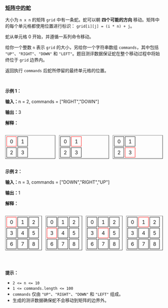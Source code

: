 ### [矩阵中的蛇](https://leetcode-cn.com/problems/snake-in-matrix)

<p>大小为 <code>n x n</code> 的矩阵 <code>grid</code> 中有一条蛇。蛇可以朝 <strong>四个可能的方向 </strong>移动。矩阵中的每个单元格都使用位置进行标识： <code>grid[i][j] = (i * n) + j</code>。</p>

<p>蛇从单元格 0 开始，并遵循一系列命令移动。</p>

<p>给你一个整数 <code>n</code> 表示 <code>grid</code> 的大小，另给你一个字符串数组 <code>commands</code>，其中包括 <code>"UP"</code>、<code>"RIGHT"</code>、<code>"DOWN"</code> 和 <code>"LEFT"</code>。题目测评数据保证蛇在整个移动过程中将始终位于 <code>grid</code> 边界内。</p>

<p>返回执行 <code>commands</code> 后蛇所停留的最终单元格的位置。</p>

<p>&nbsp;</p>

<p><strong class="example">示例 1：</strong></p>

<div class="example-block">
<p><strong>输入：</strong><span class="example-io">n = 2, commands = ["RIGHT","DOWN"]</span></p>

<p><strong>输出：</strong><span class="example-io">3</span></p>

<p><strong>解释：</strong></p>

<div style="display:flex; gap: 12px;">
<table border="1" cellspacing="3" style="border-collapse: separate; text-align: center;">
	<tbody>
		<tr>
			<td data-darkreader-inline-border-bottom="" data-darkreader-inline-border-left="" data-darkreader-inline-border-right="" data-darkreader-inline-border-top="" style="padding: 5px 10px; border: 1px solid red; --darkreader-inline-border-top: #8c8273; --darkreader-inline-border-right: #8c8273; --darkreader-inline-border-bottom: #8c8273; --darkreader-inline-border-left: #8c8273;">0</td>
			<td data-darkreader-inline-border-bottom="" data-darkreader-inline-border-left="" data-darkreader-inline-border-right="" data-darkreader-inline-border-top="" style="padding: 5px 10px; border: 1px solid black; --darkreader-inline-border-top: #b30000; --darkreader-inline-border-right: #b30000; --darkreader-inline-border-bottom: #b30000; --darkreader-inline-border-left: #b30000;">1</td>
		</tr>
		<tr>
			<td data-darkreader-inline-border-bottom="" data-darkreader-inline-border-left="" data-darkreader-inline-border-right="" data-darkreader-inline-border-top="" style="padding: 5px 10px; border: 1px solid black; --darkreader-inline-border-top: #8c8273; --darkreader-inline-border-right: #8c8273; --darkreader-inline-border-bottom: #8c8273; --darkreader-inline-border-left: #8c8273;">2</td>
			<td data-darkreader-inline-border-bottom="" data-darkreader-inline-border-left="" data-darkreader-inline-border-right="" data-darkreader-inline-border-top="" style="padding: 5px 10px; border: 1px solid black; --darkreader-inline-border-top: #b30000; --darkreader-inline-border-right: #b30000; --darkreader-inline-border-bottom: #b30000; --darkreader-inline-border-left: #b30000;">3</td>
		</tr>
	</tbody>
</table>

<table border="1" cellspacing="3" style="border-collapse: separate; text-align: center;">
	<tbody>
		<tr>
			<td data-darkreader-inline-border-bottom="" data-darkreader-inline-border-left="" data-darkreader-inline-border-right="" data-darkreader-inline-border-top="" style="padding: 5px 10px; border: 1px solid black; --darkreader-inline-border-top: #8c8273; --darkreader-inline-border-right: #8c8273; --darkreader-inline-border-bottom: #8c8273; --darkreader-inline-border-left: #8c8273;">0</td>
			<td data-darkreader-inline-border-bottom="" data-darkreader-inline-border-left="" data-darkreader-inline-border-right="" data-darkreader-inline-border-top="" style="padding: 5px 10px; border: 1px solid red; --darkreader-inline-border-top: #b30000; --darkreader-inline-border-right: #b30000; --darkreader-inline-border-bottom: #b30000; --darkreader-inline-border-left: #b30000;">1</td>
		</tr>
		<tr>
			<td data-darkreader-inline-border-bottom="" data-darkreader-inline-border-left="" data-darkreader-inline-border-right="" data-darkreader-inline-border-top="" style="padding: 5px 10px; border: 1px solid black; --darkreader-inline-border-top: #8c8273; --darkreader-inline-border-right: #8c8273; --darkreader-inline-border-bottom: #8c8273; --darkreader-inline-border-left: #8c8273;">2</td>
			<td data-darkreader-inline-border-bottom="" data-darkreader-inline-border-left="" data-darkreader-inline-border-right="" data-darkreader-inline-border-top="" style="padding: 5px 10px; border: 1px solid black; --darkreader-inline-border-top: #b30000; --darkreader-inline-border-right: #b30000; --darkreader-inline-border-bottom: #b30000; --darkreader-inline-border-left: #b30000;">3</td>
		</tr>
	</tbody>
</table>

<table border="1" cellspacing="3" style="border-collapse: separate; text-align: center;">
	<tbody>
		<tr>
			<td data-darkreader-inline-border-bottom="" data-darkreader-inline-border-left="" data-darkreader-inline-border-right="" data-darkreader-inline-border-top="" style="padding: 5px 10px; border: 1px solid black; --darkreader-inline-border-top: #8c8273; --darkreader-inline-border-right: #8c8273; --darkreader-inline-border-bottom: #8c8273; --darkreader-inline-border-left: #8c8273;">0</td>
			<td data-darkreader-inline-border-bottom="" data-darkreader-inline-border-left="" data-darkreader-inline-border-right="" data-darkreader-inline-border-top="" style="padding: 5px 10px; border: 1px solid black; --darkreader-inline-border-top: #b30000; --darkreader-inline-border-right: #b30000; --darkreader-inline-border-bottom: #b30000; --darkreader-inline-border-left: #b30000;">1</td>
		</tr>
		<tr>
			<td data-darkreader-inline-border-bottom="" data-darkreader-inline-border-left="" data-darkreader-inline-border-right="" data-darkreader-inline-border-top="" style="padding: 5px 10px; border: 1px solid black; --darkreader-inline-border-top: #8c8273; --darkreader-inline-border-right: #8c8273; --darkreader-inline-border-bottom: #8c8273; --darkreader-inline-border-left: #8c8273;">2</td>
			<td data-darkreader-inline-border-bottom="" data-darkreader-inline-border-left="" data-darkreader-inline-border-right="" data-darkreader-inline-border-top="" style="padding: 5px 10px; border: 1px solid red; --darkreader-inline-border-top: #b30000; --darkreader-inline-border-right: #b30000; --darkreader-inline-border-bottom: #b30000; --darkreader-inline-border-left: #b30000;">3</td>
		</tr>
	</tbody>
</table>
</div>
</div>

<p><strong class="example">示例 2：</strong></p>

<div class="example-block">
<p><strong>输入：</strong><span class="example-io">n = 3, commands = ["DOWN","RIGHT","UP"]</span></p>

<p><strong>输出：</strong><span class="example-io">1</span></p>

<p><strong>解释：</strong></p>

<div style="display:flex; gap: 12px;">
<table border="1" cellspacing="3" style="border-collapse: separate; text-align: center;">
	<tbody>
		<tr>
			<td data-darkreader-inline-border-bottom="" data-darkreader-inline-border-left="" data-darkreader-inline-border-right="" data-darkreader-inline-border-top="" style="padding: 5px 10px; border: 1px solid red; --darkreader-inline-border-top: #8c8273; --darkreader-inline-border-right: #8c8273; --darkreader-inline-border-bottom: #8c8273; --darkreader-inline-border-left: #8c8273;">0</td>
			<td data-darkreader-inline-border-bottom="" data-darkreader-inline-border-left="" data-darkreader-inline-border-right="" data-darkreader-inline-border-top="" style="padding: 5px 10px; border: 1px solid black; --darkreader-inline-border-top: #b30000; --darkreader-inline-border-right: #b30000; --darkreader-inline-border-bottom: #b30000; --darkreader-inline-border-left: #b30000;">1</td>
			<td data-darkreader-inline-border-bottom="" data-darkreader-inline-border-left="" data-darkreader-inline-border-right="" data-darkreader-inline-border-top="" style="padding: 5px 10px; border: 1px solid black; --darkreader-inline-border-top: #8c8273; --darkreader-inline-border-right: #8c8273; --darkreader-inline-border-bottom: #8c8273; --darkreader-inline-border-left: #8c8273;">2</td>
		</tr>
		<tr>
			<td data-darkreader-inline-border-bottom="" data-darkreader-inline-border-left="" data-darkreader-inline-border-right="" data-darkreader-inline-border-top="" style="padding: 5px 10px; border: 1px solid black; --darkreader-inline-border-top: #8c8273; --darkreader-inline-border-right: #8c8273; --darkreader-inline-border-bottom: #8c8273; --darkreader-inline-border-left: #8c8273;">3</td>
			<td data-darkreader-inline-border-bottom="" data-darkreader-inline-border-left="" data-darkreader-inline-border-right="" data-darkreader-inline-border-top="" style="padding: 5px 10px; border: 1px solid black; --darkreader-inline-border-top: #b30000; --darkreader-inline-border-right: #b30000; --darkreader-inline-border-bottom: #b30000; --darkreader-inline-border-left: #b30000;">4</td>
			<td data-darkreader-inline-border-bottom="" data-darkreader-inline-border-left="" data-darkreader-inline-border-right="" data-darkreader-inline-border-top="" style="padding: 5px 10px; border: 1px solid black; --darkreader-inline-border-top: #b30000; --darkreader-inline-border-right: #b30000; --darkreader-inline-border-bottom: #b30000; --darkreader-inline-border-left: #b30000;">5</td>
		</tr>
		<tr>
			<td data-darkreader-inline-border-bottom="" data-darkreader-inline-border-left="" data-darkreader-inline-border-right="" data-darkreader-inline-border-top="" style="padding: 5px 10px; border: 1px solid black; --darkreader-inline-border-top: #8c8273; --darkreader-inline-border-right: #8c8273; --darkreader-inline-border-bottom: #8c8273; --darkreader-inline-border-left: #8c8273;">6</td>
			<td data-darkreader-inline-border-bottom="" data-darkreader-inline-border-left="" data-darkreader-inline-border-right="" data-darkreader-inline-border-top="" style="padding: 5px 10px; border: 1px solid black; --darkreader-inline-border-top: #8c8273; --darkreader-inline-border-right: #8c8273; --darkreader-inline-border-bottom: #8c8273; --darkreader-inline-border-left: #8c8273;">7</td>
			<td data-darkreader-inline-border-bottom="" data-darkreader-inline-border-left="" data-darkreader-inline-border-right="" data-darkreader-inline-border-top="" style="padding: 5px 10px; border: 1px solid black; --darkreader-inline-border-top: #8c8273; --darkreader-inline-border-right: #8c8273; --darkreader-inline-border-bottom: #8c8273; --darkreader-inline-border-left: #8c8273;">8</td>
		</tr>
	</tbody>
</table>

<table border="1" cellspacing="3" style="border-collapse: separate; text-align: center;">
	<tbody>
		<tr>
			<td data-darkreader-inline-border-bottom="" data-darkreader-inline-border-left="" data-darkreader-inline-border-right="" data-darkreader-inline-border-top="" style="padding: 5px 10px; border: 1px solid black; --darkreader-inline-border-top: #8c8273; --darkreader-inline-border-right: #8c8273; --darkreader-inline-border-bottom: #8c8273; --darkreader-inline-border-left: #8c8273;">0</td>
			<td data-darkreader-inline-border-bottom="" data-darkreader-inline-border-left="" data-darkreader-inline-border-right="" data-darkreader-inline-border-top="" style="padding: 5px 10px; border: 1px solid black; --darkreader-inline-border-top: #b30000; --darkreader-inline-border-right: #b30000; --darkreader-inline-border-bottom: #b30000; --darkreader-inline-border-left: #b30000;">1</td>
			<td data-darkreader-inline-border-bottom="" data-darkreader-inline-border-left="" data-darkreader-inline-border-right="" data-darkreader-inline-border-top="" style="padding: 5px 10px; border: 1px solid black; --darkreader-inline-border-top: #8c8273; --darkreader-inline-border-right: #8c8273; --darkreader-inline-border-bottom: #8c8273; --darkreader-inline-border-left: #8c8273;">2</td>
		</tr>
		<tr>
			<td data-darkreader-inline-border-bottom="" data-darkreader-inline-border-left="" data-darkreader-inline-border-right="" data-darkreader-inline-border-top="" style="padding: 5px 10px; border: 1px solid red; --darkreader-inline-border-top: #8c8273; --darkreader-inline-border-right: #8c8273; --darkreader-inline-border-bottom: #8c8273; --darkreader-inline-border-left: #8c8273;">3</td>
			<td data-darkreader-inline-border-bottom="" data-darkreader-inline-border-left="" data-darkreader-inline-border-right="" data-darkreader-inline-border-top="" style="padding: 5px 10px; border: 1px solid black; --darkreader-inline-border-top: #b30000; --darkreader-inline-border-right: #b30000; --darkreader-inline-border-bottom: #b30000; --darkreader-inline-border-left: #b30000;">4</td>
			<td data-darkreader-inline-border-bottom="" data-darkreader-inline-border-left="" data-darkreader-inline-border-right="" data-darkreader-inline-border-top="" style="padding: 5px 10px; border: 1px solid black; --darkreader-inline-border-top: #b30000; --darkreader-inline-border-right: #b30000; --darkreader-inline-border-bottom: #b30000; --darkreader-inline-border-left: #b30000;">5</td>
		</tr>
		<tr>
			<td data-darkreader-inline-border-bottom="" data-darkreader-inline-border-left="" data-darkreader-inline-border-right="" data-darkreader-inline-border-top="" style="padding: 5px 10px; border: 1px solid black; --darkreader-inline-border-top: #8c8273; --darkreader-inline-border-right: #8c8273; --darkreader-inline-border-bottom: #8c8273; --darkreader-inline-border-left: #8c8273;">6</td>
			<td data-darkreader-inline-border-bottom="" data-darkreader-inline-border-left="" data-darkreader-inline-border-right="" data-darkreader-inline-border-top="" style="padding: 5px 10px; border: 1px solid black; --darkreader-inline-border-top: #8c8273; --darkreader-inline-border-right: #8c8273; --darkreader-inline-border-bottom: #8c8273; --darkreader-inline-border-left: #8c8273;">7</td>
			<td data-darkreader-inline-border-bottom="" data-darkreader-inline-border-left="" data-darkreader-inline-border-right="" data-darkreader-inline-border-top="" style="padding: 5px 10px; border: 1px solid black; --darkreader-inline-border-top: #8c8273; --darkreader-inline-border-right: #8c8273; --darkreader-inline-border-bottom: #8c8273; --darkreader-inline-border-left: #8c8273;">8</td>
		</tr>
	</tbody>
</table>

<table border="1" cellspacing="3" style="border-collapse: separate; text-align: center;">
	<tbody>
		<tr>
			<td data-darkreader-inline-border-bottom="" data-darkreader-inline-border-left="" data-darkreader-inline-border-right="" data-darkreader-inline-border-top="" style="padding: 5px 10px; border: 1px solid black; --darkreader-inline-border-top: #8c8273; --darkreader-inline-border-right: #8c8273; --darkreader-inline-border-bottom: #8c8273; --darkreader-inline-border-left: #8c8273;">0</td>
			<td data-darkreader-inline-border-bottom="" data-darkreader-inline-border-left="" data-darkreader-inline-border-right="" data-darkreader-inline-border-top="" style="padding: 5px 10px; border: 1px solid black; --darkreader-inline-border-top: #8c8273; --darkreader-inline-border-right: #8c8273; --darkreader-inline-border-bottom: #8c8273; --darkreader-inline-border-left: #8c8273;">1</td>
			<td data-darkreader-inline-border-bottom="" data-darkreader-inline-border-left="" data-darkreader-inline-border-right="" data-darkreader-inline-border-top="" style="padding: 5px 10px; border: 1px solid black; --darkreader-inline-border-top: #8c8273; --darkreader-inline-border-right: #8c8273; --darkreader-inline-border-bottom: #8c8273; --darkreader-inline-border-left: #8c8273;">2</td>
		</tr>
		<tr>
			<td data-darkreader-inline-border-bottom="" data-darkreader-inline-border-left="" data-darkreader-inline-border-right="" data-darkreader-inline-border-top="" style="padding: 5px 10px; border: 1px solid black; --darkreader-inline-border-top: #8c8273; --darkreader-inline-border-right: #8c8273; --darkreader-inline-border-bottom: #8c8273; --darkreader-inline-border-left: #8c8273;">3</td>
			<td data-darkreader-inline-border-bottom="" data-darkreader-inline-border-left="" data-darkreader-inline-border-right="" data-darkreader-inline-border-top="" style="padding: 5px 10px; border: 1px solid red; --darkreader-inline-border-top: #b30000; --darkreader-inline-border-right: #b30000; --darkreader-inline-border-bottom: #b30000; --darkreader-inline-border-left: #b30000;">4</td>
			<td data-darkreader-inline-border-bottom="" data-darkreader-inline-border-left="" data-darkreader-inline-border-right="" data-darkreader-inline-border-top="" style="padding: 5px 10px; border: 1px solid black; --darkreader-inline-border-top: #b30000; --darkreader-inline-border-right: #b30000; --darkreader-inline-border-bottom: #b30000; --darkreader-inline-border-left: #b30000;">5</td>
		</tr>
		<tr>
			<td data-darkreader-inline-border-bottom="" data-darkreader-inline-border-left="" data-darkreader-inline-border-right="" data-darkreader-inline-border-top="" style="padding: 5px 10px; border: 1px solid black; --darkreader-inline-border-top: #8c8273; --darkreader-inline-border-right: #8c8273; --darkreader-inline-border-bottom: #8c8273; --darkreader-inline-border-left: #8c8273;">6</td>
			<td data-darkreader-inline-border-bottom="" data-darkreader-inline-border-left="" data-darkreader-inline-border-right="" data-darkreader-inline-border-top="" style="padding: 5px 10px; border: 1px solid black; --darkreader-inline-border-top: #b30000; --darkreader-inline-border-right: #b30000; --darkreader-inline-border-bottom: #b30000; --darkreader-inline-border-left: #b30000;">7</td>
			<td data-darkreader-inline-border-bottom="" data-darkreader-inline-border-left="" data-darkreader-inline-border-right="" data-darkreader-inline-border-top="" style="padding: 5px 10px; border: 1px solid black; --darkreader-inline-border-top: #8c8273; --darkreader-inline-border-right: #8c8273; --darkreader-inline-border-bottom: #8c8273; --darkreader-inline-border-left: #8c8273;">8</td>
		</tr>
	</tbody>
</table>

<table border="1" cellspacing="3" style="border-collapse: separate; text-align: center;">
	<tbody>
		<tr>
			<td data-darkreader-inline-border-bottom="" data-darkreader-inline-border-left="" data-darkreader-inline-border-right="" data-darkreader-inline-border-top="" style="padding: 5px 10px; border: 1px solid black; --darkreader-inline-border-top: #8c8273; --darkreader-inline-border-right: #8c8273; --darkreader-inline-border-bottom: #8c8273; --darkreader-inline-border-left: #8c8273;">0</td>
			<td data-darkreader-inline-border-bottom="" data-darkreader-inline-border-left="" data-darkreader-inline-border-right="" data-darkreader-inline-border-top="" style="padding: 5px 10px; border: 1px solid red; --darkreader-inline-border-top: #b30000; --darkreader-inline-border-right: #b30000; --darkreader-inline-border-bottom: #b30000; --darkreader-inline-border-left: #b30000;">1</td>
			<td data-darkreader-inline-border-bottom="" data-darkreader-inline-border-left="" data-darkreader-inline-border-right="" data-darkreader-inline-border-top="" style="padding: 5px 10px; border: 1px solid black; --darkreader-inline-border-top: #8c8273; --darkreader-inline-border-right: #8c8273; --darkreader-inline-border-bottom: #8c8273; --darkreader-inline-border-left: #8c8273;">2</td>
		</tr>
		<tr>
			<td data-darkreader-inline-border-bottom="" data-darkreader-inline-border-left="" data-darkreader-inline-border-right="" data-darkreader-inline-border-top="" style="padding: 5px 10px; border: 1px solid black; --darkreader-inline-border-top: #8c8273; --darkreader-inline-border-right: #8c8273; --darkreader-inline-border-bottom: #8c8273; --darkreader-inline-border-left: #8c8273;">3</td>
			<td data-darkreader-inline-border-bottom="" data-darkreader-inline-border-left="" data-darkreader-inline-border-right="" data-darkreader-inline-border-top="" style="padding: 5px 10px; border: 1px solid black; --darkreader-inline-border-top: #b30000; --darkreader-inline-border-right: #b30000; --darkreader-inline-border-bottom: #b30000; --darkreader-inline-border-left: #b30000;">4</td>
			<td data-darkreader-inline-border-bottom="" data-darkreader-inline-border-left="" data-darkreader-inline-border-right="" data-darkreader-inline-border-top="" style="padding: 5px 10px; border: 1px solid black; --darkreader-inline-border-top: #b30000; --darkreader-inline-border-right: #b30000; --darkreader-inline-border-bottom: #b30000; --darkreader-inline-border-left: #b30000;">5</td>
		</tr>
		<tr>
			<td data-darkreader-inline-border-bottom="" data-darkreader-inline-border-left="" data-darkreader-inline-border-right="" data-darkreader-inline-border-top="" style="padding: 5px 10px; border: 1px solid black; --darkreader-inline-border-top: #8c8273; --darkreader-inline-border-right: #8c8273; --darkreader-inline-border-bottom: #8c8273; --darkreader-inline-border-left: #8c8273;">6</td>
			<td data-darkreader-inline-border-bottom="" data-darkreader-inline-border-left="" data-darkreader-inline-border-right="" data-darkreader-inline-border-top="" style="padding: 5px 10px; border: 1px solid black; --darkreader-inline-border-top: #8c8273; --darkreader-inline-border-right: #8c8273; --darkreader-inline-border-bottom: #8c8273; --darkreader-inline-border-left: #8c8273;">7</td>
			<td data-darkreader-inline-border-bottom="" data-darkreader-inline-border-left="" data-darkreader-inline-border-right="" data-darkreader-inline-border-top="" style="padding: 5px 10px; border: 1px solid black; --darkreader-inline-border-top: #8c8273; --darkreader-inline-border-right: #8c8273; --darkreader-inline-border-bottom: #8c8273; --darkreader-inline-border-left: #8c8273;">8</td>
		</tr>
	</tbody>
</table>
</div>
</div>

<p>&nbsp;</p>

<p><strong>提示：</strong></p>

<ul>
	<li><code>2 &lt;= n &lt;= 10</code></li>
	<li><code>1 &lt;= commands.length &lt;= 100</code></li>
	<li><code>commands</code> 仅由 <code>"UP"</code>、<code>"RIGHT"</code>、<code>"DOWN"</code> 和 <code>"LEFT"</code> 组成。</li>
	<li>生成的测评数据确保蛇不会移动到矩阵的边界外。</li>
</ul>
